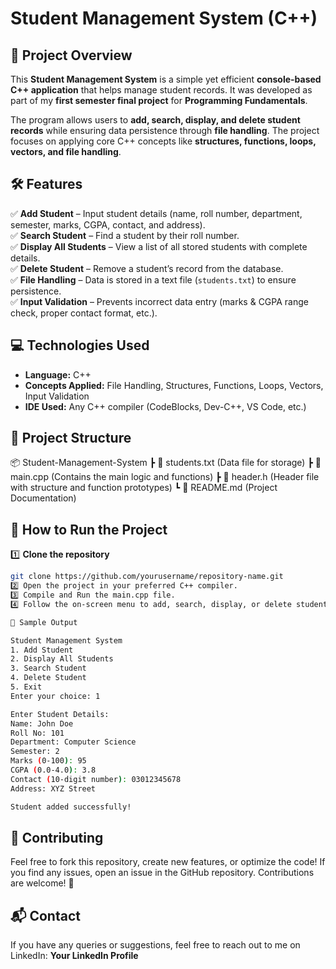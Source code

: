 # Student Management System (C++)

## 📌 Project Overview
This **Student Management System** is a simple yet efficient **console-based C++ application** that helps manage student records. It was developed as part of my **first semester final project** for **Programming Fundamentals**.

The program allows users to **add, search, display, and delete student records** while ensuring data persistence through **file handling**. The project focuses on applying core C++ concepts like **structures, functions, loops, vectors, and file handling**.

## 🛠️ Features
✅ **Add Student** – Input student details (name, roll number, department, semester, marks, CGPA, contact, and address).  
✅ **Search Student** – Find a student by their roll number.  
✅ **Display All Students** – View a list of all stored students with complete details.  
✅ **Delete Student** – Remove a student’s record from the database.  
✅ **File Handling** – Data is stored in a text file (`students.txt`) to ensure persistence.  
✅ **Input Validation** – Prevents incorrect data entry (marks & CGPA range check, proper contact format, etc.).  

## 💻 Technologies Used
- **Language:** C++  
- **Concepts Applied:** File Handling, Structures, Functions, Loops, Vectors, Input Validation  
- **IDE Used:** Any C++ compiler (CodeBlocks, Dev-C++, VS Code, etc.)

## 📂 Project Structure
📦 Student-Management-System ┣ 📜 students.txt (Data file for storage) ┣ 📜 main.cpp (Contains the main logic and functions) ┣ 📜 header.h (Header file with structure and function prototypes) ┗ 📜 README.md (Project Documentation)



## 🚀 How to Run the Project
1️⃣ **Clone the repository**  
   ```bash
   git clone https://github.com/yourusername/repository-name.git
2️⃣ Open the project in your preferred C++ compiler.
3️⃣ Compile and Run the main.cpp file.
4️⃣ Follow the on-screen menu to add, search, display, or delete students.

📜 Sample Output

Student Management System
1. Add Student
2. Display All Students
3. Search Student
4. Delete Student
5. Exit
Enter your choice: 1

Enter Student Details:
Name: John Doe
Roll No: 101
Department: Computer Science
Semester: 2
Marks (0-100): 95
CGPA (0.0-4.0): 3.8
Contact (10-digit number): 03012345678
Address: XYZ Street

Student added successfully!
 ```
## 🤝 Contributing
Feel free to fork this repository, create new features, or optimize the code! If you find any issues, open an issue in the GitHub repository. Contributions are welcome! 🚀

## 📬 Contact
If you have any queries or suggestions, feel free to reach out to me on LinkedIn: **Your LinkedIn Profile**

